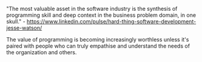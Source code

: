 "The most valuable asset in the software industry is the synthesis of programming skill and deep context in the business problem domain, in one skull." - https://www.linkedin.com/pulse/hard-thing-software-development-jesse-watson/

The value of programming is becoming increasingly worthless unless it's paired with people who can truly empathise and understand the needs of the organization and others.